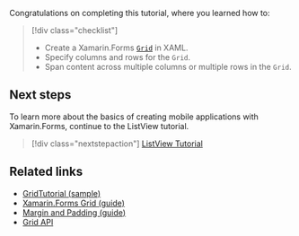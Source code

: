 Congratulations on completing this tutorial, where you learned how to:

> [!div class="checklist"]
>
> - Create a Xamarin.Forms [`Grid`](xref:Xamarin.Forms.Grid) in XAML.
> - Specify columns and rows for the `Grid`.
> - Span content across multiple columns or multiple rows in the `Grid`.

## Next steps

To learn more about the basics of creating mobile applications with Xamarin.Forms, continue to the ListView tutorial.

> [!div class="nextstepaction"]
> [ListView Tutorial](~/get-started/tutorials/listview/index.yml)

## Related links

- [GridTutorial (sample)](https://docs.microsoft.com/samples/xamarin/xamarin-forms-samples/getstarted-tutorials-gridtutorial/)
- [Xamarin.Forms Grid (guide)](~/xamarin-forms/user-interface/layouts/grid.md)
- [Margin and Padding (guide)](~/xamarin-forms/user-interface/layouts/margin-and-padding.md)
- [Grid API](xref:Xamarin.Forms.Grid)
